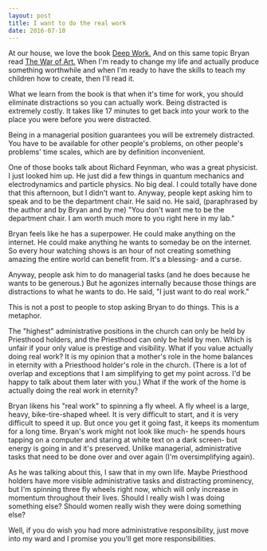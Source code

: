 ```yaml
---
layout: post
title: I want to do the real work
date: 2016-07-10
---
```


At our house, we love the book [Deep Work.](http://calnewport.com/books/deep-work/) And on this same topic Bryan read [The War of Art.](https://www.amazon.com/gp/offer-listing/1936891026/ref=tmm_pap_used_olp_0?ie=UTF8&condition=used&qid=&sr=)  When I'm ready to change my life and actually produce something worthwhile and when I'm ready to have the skills to teach my children how to create, then I'll read it.

What we learn from the book is that when it's time for work, you should eliminate distractions so you can actually work.  Being distracted is extremely costly.  It takes like 17 minutes to get back into your work to the place you were before you were distracted.

Being in a managerial position guarantees you will be extremely distracted.  You have to be available for other people's problems, on other people's problems' time scales, which are by definition inconvenient.

One of those books talk about Richard Feynman, who was a great physicist. I just looked him up.  He just did a few things in quantum mechanics and electrodynamics and particle physics.  No big deal.  I could totally have done that this afternoon, but I didn't want to. Anyway, people kept asking him to speak and to be the department chair.  He said no.  He said, (paraphrased by the author and by Bryan and by me) "You don't want me to be the department chair.  I am worth much more to you right here in my lab."

Bryan feels like he has a superpower.  He could make anything on the internet.  He could make anything he wants to someday be on the internet.  So every hour watching shows is an hour of not creating something amazing the entire world can benefit from.  It's a blessing- and a curse.

Anyway, people ask him to do managerial tasks (and he does because he wants to be generous.) But he agonizes internally because those things are distractions to what he wants to do.  He said, "I just want to do real work."

This is not a post to people to stop asking Bryan to do things.  This is a metaphor.

The "highest" administrative positions in the church can only be held by Priesthood holders, and the Priesthood can only be held by men.  Which is unfair if your only value is prestige and visibility.  What if you value actually doing real work?  It is my opinion that a mother's role in the home balances in eternity with a Priesthood holder's role in the church.  (There is a lot of overlap and exceptions that I am simplifying to get my point across.  I'd be happy to talk about them later with you.) What if the work of the home is actually doing the real work in eternity?

Bryan likens his "real work" to spinning a fly wheel. A fly wheel is a large, heavy, bike-tire-shaped wheel.  It is very difficult to start,  and it is very difficult to speed it up.  But once you get it going fast, it keeps its momentum for a long time.  Bryan's work might not look like much- he spends hours tapping on a computer and staring at white text on a dark screen- but energy is going in and it's preserved.  Unlike managerial, administrative tasks that need to be done over and over again  (I'm oversimplifying again).

As he was talking about this, I saw that in my own life.  Maybe Priesthood holders have more visible administrative tasks and distracting prominency, but I'm spinning three fly wheels right now, which will only increase in momentum throughout their lives. Should I really wish I was doing something else? Should women really wish they were doing something else?

Well, if you do wish you had more administrative responsibility, just move into my ward and I promise you you'll get more responsibilities. 
